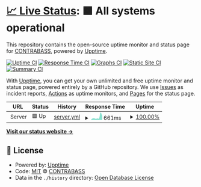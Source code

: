 # [📈 Live Status](https://openCONTRABASS.github.io/upptime-server): <!--live status--> **🟩 All systems operational**

This repository contains the open-source uptime monitor and status page for [CONTRABASS](contrabass.unizar.es), powered by [Upptime](https://github.com/upptime/upptime).

[![Uptime CI](https://github.com/openCONTRABASS/upptime-server/workflows/Uptime%20CI/badge.svg)](https://github.com/openCONTRABASS/upptime-server/actions?query=workflow%3A%22Uptime+CI%22)
[![Response Time CI](https://github.com/openCONTRABASS/upptime-server/workflows/Response%20Time%20CI/badge.svg)](https://github.com/openCONTRABASS/upptime-server/actions?query=workflow%3A%22Response+Time+CI%22)
[![Graphs CI](https://github.com/openCONTRABASS/upptime-server/workflows/Graphs%20CI/badge.svg)](https://github.com/openCONTRABASS/upptime-server/actions?query=workflow%3A%22Graphs+CI%22)
[![Static Site CI](https://github.com/openCONTRABASS/upptime-server/workflows/Static%20Site%20CI/badge.svg)](https://github.com/openCONTRABASS/upptime-server/actions?query=workflow%3A%22Static+Site+CI%22)
[![Summary CI](https://github.com/openCONTRABASS/upptime-server/workflows/Summary%20CI/badge.svg)](https://github.com/openCONTRABASS/upptime-server/actions?query=workflow%3A%22Summary+CI%22)

With [Upptime](https://upptime.js.org), you can get your own unlimited and free uptime monitor and status page, powered entirely by a GitHub repository. We use [Issues](https://github.com/openCONTRABASS/upptime-server/issues) as incident reports, [Actions](https://github.com/openCONTRABASS/upptime-server/actions) as uptime monitors, and [Pages](https://openCONTRABASS.github.io/upptime-server) for the status page.

<!--start: status pages-->
<!-- This summary is generated by Upptime (https://github.com/upptime/upptime) -->
<!-- Do not edit this manually, your changes will be overwritten -->
<!-- prettier-ignore -->
| URL | Status | History | Response Time | Uptime |
| --- | ------ | ------- | ------------- | ------ |
| <img alt="" src="https://icons.duckduckgo.com/ip3/null.ico" height="13"> Server | 🟩 Up | [server.yml](https://github.com/openCONTRABASS/upptime-server/commits/HEAD/history/server.yml) | <details><summary><img alt="Response time graph" src="./graphs/server/response-time-week.png" height="20"> 661ms</summary><br><a href="https://openCONTRABASS.github.io/upptime-server/history/server"><img alt="Response time 546" src="https://img.shields.io/endpoint?url=https%3A%2F%2Fraw.githubusercontent.com%2FopenCONTRABASS%2Fupptime-server%2FHEAD%2Fapi%2Fserver%2Fresponse-time.json"></a><br><a href="https://openCONTRABASS.github.io/upptime-server/history/server"><img alt="24-hour response time 349" src="https://img.shields.io/endpoint?url=https%3A%2F%2Fraw.githubusercontent.com%2FopenCONTRABASS%2Fupptime-server%2FHEAD%2Fapi%2Fserver%2Fresponse-time-day.json"></a><br><a href="https://openCONTRABASS.github.io/upptime-server/history/server"><img alt="7-day response time 661" src="https://img.shields.io/endpoint?url=https%3A%2F%2Fraw.githubusercontent.com%2FopenCONTRABASS%2Fupptime-server%2FHEAD%2Fapi%2Fserver%2Fresponse-time-week.json"></a><br><a href="https://openCONTRABASS.github.io/upptime-server/history/server"><img alt="30-day response time 1156" src="https://img.shields.io/endpoint?url=https%3A%2F%2Fraw.githubusercontent.com%2FopenCONTRABASS%2Fupptime-server%2FHEAD%2Fapi%2Fserver%2Fresponse-time-month.json"></a><br><a href="https://openCONTRABASS.github.io/upptime-server/history/server"><img alt="1-year response time 546" src="https://img.shields.io/endpoint?url=https%3A%2F%2Fraw.githubusercontent.com%2FopenCONTRABASS%2Fupptime-server%2FHEAD%2Fapi%2Fserver%2Fresponse-time-year.json"></a></details> | <details><summary><a href="https://openCONTRABASS.github.io/upptime-server/history/server">100.00%</a></summary><a href="https://openCONTRABASS.github.io/upptime-server/history/server"><img alt="All-time uptime 95.84%" src="https://img.shields.io/endpoint?url=https%3A%2F%2Fraw.githubusercontent.com%2FopenCONTRABASS%2Fupptime-server%2FHEAD%2Fapi%2Fserver%2Fuptime.json"></a><br><a href="https://openCONTRABASS.github.io/upptime-server/history/server"><img alt="24-hour uptime 100.00%" src="https://img.shields.io/endpoint?url=https%3A%2F%2Fraw.githubusercontent.com%2FopenCONTRABASS%2Fupptime-server%2FHEAD%2Fapi%2Fserver%2Fuptime-day.json"></a><br><a href="https://openCONTRABASS.github.io/upptime-server/history/server"><img alt="7-day uptime 100.00%" src="https://img.shields.io/endpoint?url=https%3A%2F%2Fraw.githubusercontent.com%2FopenCONTRABASS%2Fupptime-server%2FHEAD%2Fapi%2Fserver%2Fuptime-week.json"></a><br><a href="https://openCONTRABASS.github.io/upptime-server/history/server"><img alt="30-day uptime 98.48%" src="https://img.shields.io/endpoint?url=https%3A%2F%2Fraw.githubusercontent.com%2FopenCONTRABASS%2Fupptime-server%2FHEAD%2Fapi%2Fserver%2Fuptime-month.json"></a><br><a href="https://openCONTRABASS.github.io/upptime-server/history/server"><img alt="1-year uptime 95.84%" src="https://img.shields.io/endpoint?url=https%3A%2F%2Fraw.githubusercontent.com%2FopenCONTRABASS%2Fupptime-server%2FHEAD%2Fapi%2Fserver%2Fuptime-year.json"></a></details>

<!--end: status pages-->

[**Visit our status website →**](https://openCONTRABASS.github.io/upptime-server)

## 📄 License

- Powered by: [Upptime](https://github.com/upptime/upptime)
- Code: [MIT](./LICENSE) © [CONTRABASS](contrabass.unizar.es)
- Data in the `./history` directory: [Open Database License](https://opendatacommons.org/licenses/odbl/1-0/)
